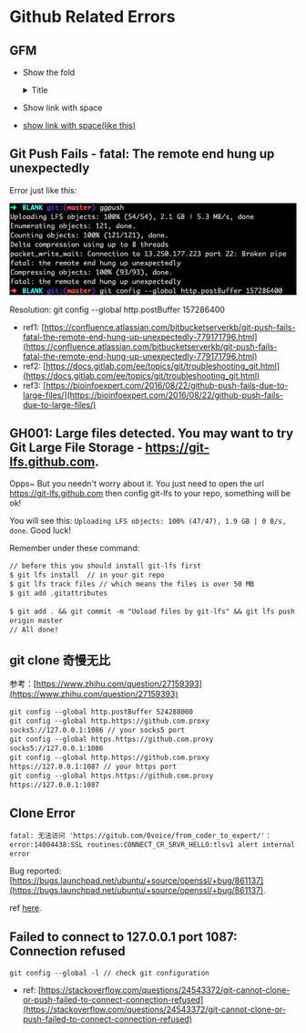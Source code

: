 # Github Related Errors

## GFM

- Show the fold

    <details>
    <summary>Title</summary>

    //
    // content
    //

    </details>

- Show link with space

* [show link with space(like this)](#show-link-with-space-like-this)

## Git Push Fails - fatal: The remote end hung up unexpectedly

Error just like this:

![](https://github.com/i0Ek3/GotIssue/blob/master/iamges/git-push-fails.jpg)

Resolution: git config --global http.postBuffer 157286400

- ref1: [https://confluence.atlassian.com/bitbucketserverkb/git-push-fails-fatal-the-remote-end-hung-up-unexpectedly-779171796.html](https://confluence.atlassian.com/bitbucketserverkb/git-push-fails-fatal-the-remote-end-hung-up-unexpectedly-779171796.html)
- ref2: [https://docs.gitlab.com/ee/topics/git/troubleshooting_git.html](https://docs.gitlab.com/ee/topics/git/troubleshooting_git.html)
- ref3: [https://bioinfoexpert.com/2016/08/22/github-push-fails-due-to-large-files/](https://bioinfoexpert.com/2016/08/22/github-push-fails-due-to-large-files/)


## GH001: Large files detected. You may want to try Git Large File Storage - https://git-lfs.github.com.

Opps~ But you needn't worry about it. You just need to open the url https://git-lfs.github.com then config git-lfs to your repo, something will be ok!

You will see this: `Uploading LFS objects: 100% (47/47), 1.9 GB | 0 B/s, done`. Good luck!

Remember under these command:
```Shell
// before this you should install git-lfs first
$ git lfs install  // in your git repo
$ git lfs track files // which means the files is over 50 MB
$ git add .gitattributes

$ git add . && git commit -m "Uoload files by git-lfs" && git lfs push origin master
// All done!
```

## git clone 奇慢无比

参考：[https://www.zhihu.com/question/27159393](https://www.zhihu.com/question/27159393)

```Shell
git config --global http.postBuffer 524288000
git config --global http.https://github.com.proxy socks5://127.0.0.1:1086 // your socks5 port
git config --global https.https://github.com.proxy socks5://127.0.0.1:1086
git config --global http.https://github.com.proxy https://127.0.0.1:1087 // your https port
git config --global https.https://github.com.proxy https://127.0.0.1:1087
```

## Clone Error

```
fatal: 无法访问 'https://gitub.com/0voice/from_coder_to_expert/'：error:14004438:SSL routines:CONNECT_CR_SRVR_HELLO:tlsv1 alert internal error
```

Bug reported: [https://bugs.launchpad.net/ubuntu/+source/openssl/+bug/861137](https://bugs.launchpad.net/ubuntu/+source/openssl/+bug/861137).

ref [here](https://confluence.atlassian.com/stashkb/clone-error-error-14077438-ssl-routines-ssl23_get_server_hello-tlsv1-alert-internal-error-638091514.html).

## Failed to connect to 127.0.0.1 port 1087: Connection refused

```Shell
git config --global -l // check git configuration
```
- ref: [https://stackoverflow.com/questions/24543372/git-cannot-clone-or-push-failed-to-connect-connection-refused](https://stackoverflow.com/questions/24543372/git-cannot-clone-or-push-failed-to-connect-connection-refused)


